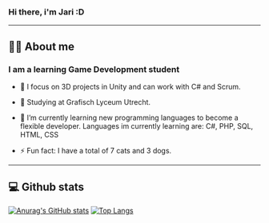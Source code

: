 ### Hi there, i'm Jari :D


---

## 👨‍💻 About me

### I am a learning Game Development student

- :thought_balloon: I focus on 3D projects in Unity and can work with C# and Scrum.

- :book: Studying at Grafisch Lyceum Utrecht.

- 🌱 I’m currently learning new programming languages to become a flexible developer. Languages im currently learning are: C#, PHP, SQL, HTML, CSS 

- ⚡ Fun fact: I have a total of 7 cats and 3 dogs.

---

## :computer: Github stats

[![Anurag's GitHub stats](https://github-readme-stats.vercel.app/api?username=JariPD&theme=synthwave)](https://github.com/anuraghazra/github-readme-stats)
[![Top Langs](https://github-readme-stats.vercel.app/api/top-langs/?username=JariPD&theme=synthwave)](https://github.com/anuraghazra/github-readme-stats)


